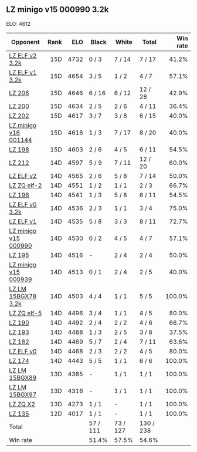## LZ minigo v15 000990 3.2k ##

ELO: 4612

Opponent | Rank | ELO | Black | White | Total | Win rate
---------|-----:|----:|-------|-------|-------|-------:
[LZ ELF v2 3.2k](LZ%20ELF%20v2%203.2k.md) | 15D | 4732 | 0 / 3 | 7 / 14 | 7 / 17 | 41.2%
[LZ ELF v1 3.2k](LZ%20ELF%20v1%203.2k.md) | 15D | 4654 | 3 / 5 | 1 / 2 | 4 / 7 | 57.1%
[LZ 206](LZ%20206.md) | 15D | 4646 | 6 / 16 | 6 / 12 | 12 / 28 | 42.9%
[LZ 200](LZ%20200.md) | 15D | 4634 | 2 / 5 | 2 / 6 | 4 / 11 | 36.4%
[LZ 202](LZ%20202.md) | 15D | 4617 | 3 / 7 | 3 / 8 | 6 / 15 | 40.0%
[LZ minigo v16 001144](LZ%20minigo%20v16%20001144.md) | 15D | 4616 | 1 / 3 | 7 / 17 | 8 / 20 | 40.0%
[LZ 198](LZ%20198.md) | 15D | 4603 | 2 / 6 | 4 / 5 | 6 / 11 | 54.5%
[LZ 212](LZ%20212.md) | 14D | 4597 | 5 / 9 | 7 / 11 | 12 / 20 | 60.0%
[LZ ELF v2](LZ%20ELF%20v2.md) | 14D | 4565 | 2 / 6 | 5 / 8 | 7 / 14 | 50.0%
[LZ ZQ elf-2](LZ%20ZQ%20elf-2.md) | 14D | 4551 | 1 / 2 | 1 / 1 | 2 / 3 | 66.7%
[LZ 196](LZ%20196.md) | 14D | 4541 | 1 / 3 | 5 / 8 | 6 / 11 | 54.5%
[LZ ELF v0 3.2k](LZ%20ELF%20v0%203.2k.md) | 14D | 4536 | 2 / 3 | 1 / 1 | 3 / 4 | 75.0%
[LZ ELF v1](LZ%20ELF%20v1.md) | 14D | 4535 | 5 / 8 | 3 / 3 | 8 / 11 | 72.7%
[LZ minigo v15 000990](LZ%20minigo%20v15%20000990.md) | 14D | 4530 | 0 / 2 | 4 / 5 | 4 / 7 | 57.1%
[LZ 195](LZ%20195.md) | 14D | 4516 | - | 2 / 4 | 2 / 4 | 50.0%
[LZ minigo v15 000939](LZ%20minigo%20v15%20000939.md) | 14D | 4513 | 0 / 1 | 2 / 4 | 2 / 5 | 40.0%
[LZ LM 15BGX78 3.2k](LZ%20LM%2015BGX78%203.2k.md) | 14D | 4503 | 4 / 4 | 1 / 1 | 5 / 5 | 100.0%
[LZ ZQ elf-5](LZ%20ZQ%20elf-5.md) | 14D | 4496 | 3 / 4 | 1 / 1 | 4 / 5 | 80.0%
[LZ 190](LZ%20190.md) | 14D | 4492 | 2 / 4 | 2 / 2 | 4 / 6 | 66.7%
[LZ 193](LZ%20193.md) | 14D | 4488 | 1 / 3 | 2 / 5 | 3 / 8 | 37.5%
[LZ 182](LZ%20182.md) | 14D | 4469 | 5 / 7 | 2 / 4 | 7 / 11 | 63.6%
[LZ ELF v0](LZ%20ELF%20v0.md) | 14D | 4468 | 2 / 3 | 2 / 2 | 4 / 5 | 80.0%
[LZ 174](LZ%20174.md) | 14D | 4443 | 5 / 5 | 1 / 1 | 6 / 6 | 100.0%
[LZ LM 15BGX89](LZ%20LM%2015BGX89.md) | 13D | 4385 | - | 1 / 1 | 1 / 1 | 100.0%
[LZ LM 15BGX97](LZ%20LM%2015BGX97.md) | 13D | 4316 | - | 1 / 1 | 1 / 1 | 100.0%
[LZ ZQ X2](LZ%20ZQ%20X2.md) | 13D | 4273 | 1 / 1 | - | 1 / 1 | 100.0%
[LZ 135](LZ%20135.md) | 12D | 4017 | 1 / 1 | - | 1 / 1 | 100.0%
Total | | | 57 / 111 | 73 / 127 | 130 / 238 | 
Win rate| | | 51.4% | 57.5% | 54.6% | 
